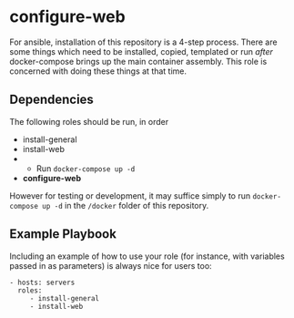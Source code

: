 configure-web
=========
For ansible, installation of this repository is a 4-step process. There are some things which need to be installed, copied, templated or run *after* docker-compose brings up the main container assembly. This role is concerned with doing these things at that time.

Dependencies
------------

The following roles should be run, in order

* install-general
* install-web
* * Run `docker-compose up -d`
* **configure-web**

However for testing or development, it may suffice simply to run `docker-compose up -d` in the `/docker` folder of this repository.

Example Playbook
----------------

Including an example of how to use your role (for instance, with variables passed in as parameters) is always nice for users too:

    - hosts: servers
      roles:
         - install-general
         - install-web